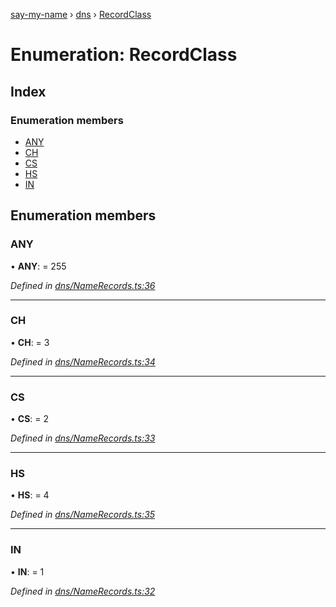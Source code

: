 [say-my-name](../README.md) › [dns](../modules/dns.md) › [RecordClass](dns.recordclass.md)

# Enumeration: RecordClass

## Index

### Enumeration members

* [ANY](dns.recordclass.md#any)
* [CH](dns.recordclass.md#ch)
* [CS](dns.recordclass.md#cs)
* [HS](dns.recordclass.md#hs)
* [IN](dns.recordclass.md#in)

## Enumeration members

###  ANY

• **ANY**: = 255

*Defined in [dns/NameRecords.ts:36](https://github.com/matthewjosephtaylor/say-my-name/blob/57773d3/src/js/dns/NameRecords.ts#L36)*

___

###  CH

• **CH**: = 3

*Defined in [dns/NameRecords.ts:34](https://github.com/matthewjosephtaylor/say-my-name/blob/57773d3/src/js/dns/NameRecords.ts#L34)*

___

###  CS

• **CS**: = 2

*Defined in [dns/NameRecords.ts:33](https://github.com/matthewjosephtaylor/say-my-name/blob/57773d3/src/js/dns/NameRecords.ts#L33)*

___

###  HS

• **HS**: = 4

*Defined in [dns/NameRecords.ts:35](https://github.com/matthewjosephtaylor/say-my-name/blob/57773d3/src/js/dns/NameRecords.ts#L35)*

___

###  IN

• **IN**: = 1

*Defined in [dns/NameRecords.ts:32](https://github.com/matthewjosephtaylor/say-my-name/blob/57773d3/src/js/dns/NameRecords.ts#L32)*
